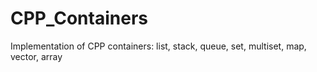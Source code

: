 # CPP_Containers
Implementation of CPP containers: list, stack, queue, set, multiset, map, vector, array
